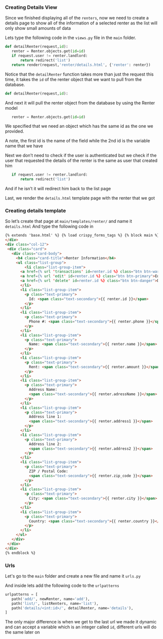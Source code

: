 ### Creating Details View

Since we finished displaying all of the `renters`, now we need to create a details page to show all of the information of a selected renter as the list will only show small amounts of data

Lets type the following code in the `views.py` file in the `main` folder.

```python
def detailRenter(request,id):
   renter = Renter.objects.get(id=id)
   if request.user != renter.landlord:
       return redirect('list')
   return render(request,'renter/details.html', {'renter': renter})
```

Notice that the `detailRenter` function takes more than just the request this time, it takes the `id` of the renter object that we want to pull from the database.

```python
def detailRenter(request,id):
```

And next it will pull the renter object from the database by using the Renter model

```python
   renter = Renter.objects.get(id=id)
```

We specified that we need an object which has the same id as the one we provided.

A note, the first id is the name of the field while the 2nd id is the variable name that we have

Next we don’t need to check if the user is authenticated but we check if the user that requested the details of the renter is the same as user that created him

```python
   if request.user != renter.landlord:
       return redirect('list')
```

And if he isn’t it will redirect him back to the list page

Last, we render the `details.html` template page with the renter that we got

### Creating details template

So let’s create that page at `main/templates/renter/` and name it `details.html`
And type the following code in

```html
{% extends 'base.html' %} {% load crispy_forms_tags %} {% block main %}
</div>
<div class="col-12">
 <div class="card">
   <div class="card-body">
     <h4 class="card-title">Renter Information</h4>
     <ul class="list-group">
         <li class="list-group-item">
       <a href={% url 'transactions' id=renter.id %} class="btn btn-warning">Transaction List</a>
       <a href={% url 'edit' id=renter.id %} class="btn btn-primary">Edit</a>
       <a href={% url 'delete' id=renter.id %} class="btn btn-danger">Delete</a>
       </li>
       <li class="list-group-item">
         <p class="text-primary">
           Id: <span class="text-secondary">{{ renter.id }}</span>
         </p>
       </li>
       <li class="list-group-item">
         <p class="text-primary">
           Phone #: <span class="text-secondary">{{ renter.phone }}</span>
         </p>
       </li>
       <li class="list-group-item">
         <p class="text-primary">
           Name: <span class="text-secondary">{{ renter.name }}</span>
         </p>
       </li>
       <li class="list-group-item">
         <p class="text-primary">
           Rent: <span class="text-secondary">{{ renter.amount }}</span>
         </p>
       </li>
       <li class="list-group-item">
         <p class="text-primary">
           Address Name:
           <span class="text-secondary">{{ renter.adressName }}</span>
         </p>
       </li>
       <li class="list-group-item">
         <p class="text-primary">
           Address line 1:
           <span class="text-secondary">{{ renter.address1 }}</span>
         </p>
       </li>
       <li class="list-group-item">
         <p class="text-primary">
           Address line 2:
           <span class="text-secondary">{{ renter.address2 }}</span>
         </p>
       </li>
       <li class="list-group-item">
         <p class="text-primary">
           ZIP / Postal Code:
           <span class="text-secondary">{{ renter.zip_code }}</span>
         </p>
       </li>
       <li class="list-group-item">
         <p class="text-primary">
           City: <span class="text-secondary">{{ renter.city }}</span>
         </p>
       </li>
       <li class="list-group-item">
         <p class="text-primary">
           Country: <span class="text-secondary">{{ renter.country }}</span>
         </p>
       </li>
     </ul>
   </div>
 </div>
</div>
{% endblock %}
```

### Urls

Let's go to the `main` folder and create a new file and name it `urls.py`

And inside lets add the following code to the `urlpatterns`

```python
urlpatterns = [
   path('add/', newRenter, name='add'),
   path('list/', listRenters, name='list'),
   path('details/<int:id>/', detailRenter, name='details'),
]
```

The only major difference is when we get to the last url we made it dynamic and can accept a variable which is an integer called `id`, different urls will do the same later on
